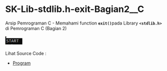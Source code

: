 # SK-Lib-stdlib.h-exit-Bagian2__C
Arsip Pemrograman C - Memahami function <code><b>exit()</b></code>pada Library <code><b>&lt;stdlib.h></b></code> di Pemrograman C (Bagian 2)<br><br>
<img src="https://github.com/RizkyKhapidsyah/SK-Lib-stdlib.h-exit-Bagian2__C/blob/master/SK-Lib-stdlib.h-exit-Bagian2__C/x64/result/001.PNG"><br><br>
Lihat Source Code : <br>
- <a href="https://github.com/RizkyKhapidsyah/SK-Lib-stdlib.h-exit-Bagian2__C/blob/master/SK-Lib-stdlib.h-exit-Bagian2__C/Source.c">Program</a>
